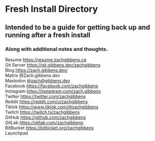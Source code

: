 # Fresh Install Directory
## Intended to be a guide for getting back up and running after a fresh install
### Along with additional notes and thoughts.
Resume https://resume.zachgibbens.ca  
Git Server https://git.gibbens.dev/zachgibbens  
Blog https://zach.gibbens.dev/  
Matrix @Zach:gibbens.dev  
Mastodon @zach@gibbens.dev  
Facebook https://facebook.com/zachgibbens  
Instagram https://instagram.com/zach.gibbens  
Twitter https://twitter.com/zachgibbens  
Reddit https://reddit.com/u/zachgibbens  
Tiktok https://www.tiktok.com/@zachgibbens  
Twitch https://twitch.tv/zachgibbens  
GitHub https://github.com/zachgibbens  
GitLab https://gitlab.com/zachgibbens  
BitBucket https://bitbicket.org/zachgibbens  
Launchpad  
<!-- YouTube  
IRC  
XMPP  
Pixelfed
Ownstream

-->
